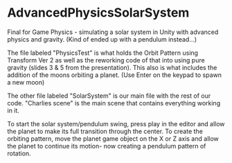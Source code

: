 # AdvancedPhysicsSolarSystem
Final for Game Physics - simulating a solar system in Unity with advanced physics and gravity. (Kind of ended up with a pendulum instead...)

The file labeled "PhysicsTest"  is what holds the Orbit Pattern using Transform Ver 2 as well as the reworking code of that into using pure gravity (slides 3 & 5 from the presentation). This also is what includes the addition of the moons orbiting a planet. (Use Enter on the keypad to spawn a new moon)

The other file labeled "SolarSystem" is our main file with the rest of our code. "Charlies scene" is the main scene that contains everything working in it.

To start the solar system/pendulum swing, press play in the editor and allow the planet to make its full transition through the center. To create the orbiting pattern, move the planet game object on the X or Z axis and allow the planet to continue its motion- now creating a pendulum pattern of rotation. 
